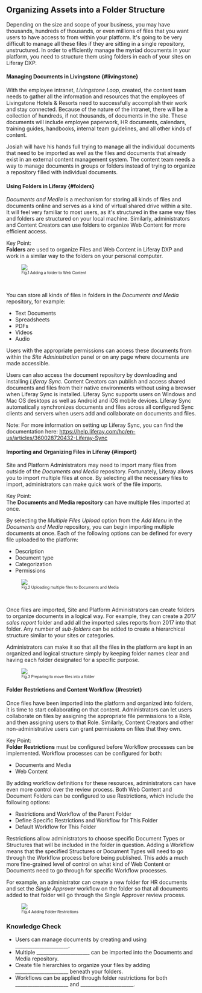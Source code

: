 ## Organizing Assets into a Folder Structure

Depending on the size and scope of your business, you may have thousands, hundreds of thousands, or even millions of files that you want users to have access to from within your platform. It's going to be very difficult to manage all these files if they are sitting in a single repository, unstructured. In order to efficiently manage the myriad documents in your platform, you need to structure them using folders in each of your sites on Liferay DXP.

#### Managing Documents in Livingstone {#livingstone}

With the employee intranet, _Livingstone Loop_, created, the content team needs to gather all the information and resources that the employees of Livingstone Hotels & Resorts need to successfully accomplish their work and stay connected. Because of the nature of the intranet, there will be a collection of hundreds, if not thousands, of documents in the site. These documents will include employee paperwork, HR documents, calendars, training guides, handbooks, internal team guidelines, and all other kinds of content.

Josiah will have his hands full trying to manage all the individual documents that need to be imported as well as the files and documents that already exist in an external content management system. The content team needs a way to manage documents in groups or folders instead of trying to organize a repository filled with individual documents.

#### Using Folders in Liferay {#folders}

_Documents and Media_ is a mechanism for storing all kinds of files and documents online and serves as a kind of virtual shared drive within a site. It will feel very familiar to most users, as it's structured in the same way files and folders are structured on your local machine. Similarly, administrators and Content Creators can use folders to organize Web Content for more efficient access.

<div class="key-point">
Key Point: <br />
<strong>Folders</strong> are used to organize Files and Web Content in Liferay DXP and work in a similar way to the folders on your personal computer.
</div>

<figure>
	<img src="../images/folder-web-content.png" style="max-height:40%;" />
	<figcaption style="font-size: x-small">Fig.1 Adding a folder to Web Content</figcaption>
</figure>

<br />

You can store all kinds of files in folders in the _Documents and Media_ repository, for example: 

- Text Documents
- Spreadsheets
- PDFs
- Videos
- Audio

Users with the appropriate permissions can access these documents from within the _Site Administration_ panel or on any page where documents are made accessible. 

Users can also access the document repository by downloading and installing _Liferay Sync_. Content Creators can publish and access shared documents and files from their native environments without using a browser when Liferay Sync is installed. Liferay Sync supports users on Windows and Mac OS desktops as well as Android and iOS mobile devices. Liferay Sync automatically synchronizes documents and files across all configured Sync clients and servers when users add and collaborate on documents and files.

<div class="note">
Note: For more information on setting up Liferay Sync, you can find the documentation here: <a href="https://help.liferay.com/hc/en-us/articles/360028720432-Liferay-Sync">https://help.liferay.com/hc/en-us/articles/360028720432-Liferay-Sync</a>
</div>

#### Importing and Organizing Files in Liferay {#import}

Site and Platform Administrators may need to import many files from outside of the _Documents and Media_ repository. Fortunately, Liferay allows you to import multiple files at once. By selecting all the necessary files to import, administrators can make quick work of the file imports.

<div class="key-point">
Key Point: <br />
The <strong>Documents and Media repository</strong> can have multiple files imported at once.
</div>

By selecting the _Multiple Files Upload_ option from the _Add Menu_ in the _Documents and Media_ repository, you can begin importing multiple documents at once. Each of the following options can be defined for every file uploaded to the platform:

- Description
- Document type
- Categorization
- Permissions 

<figure>
	<img src="../images/multiple-files.png" style="max-height:23%;" />
	<figcaption style="font-size: x-small">Fig.2 Uploading multiple files to Documents and Media</figcaption>
</figure>

<br />

Once files are imported, Site and Platform Administrators can create folders to organize documents in a logical way. For example, they can create a _2017 sales report_ folder and add all the imported sales reports from 2017 into that folder. Any number of _sub-folders_ can be added to create a hierarchical structure similar to your sites or categories.

Administrators can make it so that all the files in the platform are kept in an organized and logical structure simply by keeping folder names clear and having each folder designated for a specific purpose. 

<figure>
	<img src="../images/folder-move.png" style="max-height:30%;" />
	<figcaption style="font-size: x-small">Fig.3 Preparing to move files into a folder</figcaption>
</figure>

#### Folder Restrictions and Content Workflow {#restrict}

Once files have been imported into the platform and organized into folders, it is time to start collaborating on that content. Administrators can let users collaborate on files by assigning the appropriate file permissions to a Role, and then assigning users to that Role. Similarly, Content Creators and other non-administrative users can grant permissions on files that they own.

<div class="key-point">
Key Point: <br>
<strong>Folder Restrictions</strong> must be configured before Workflow processes can be implemented. Workflow processes can be configured for both:
<ul>
	<li>Documents and Media</li>
	<li>Web Content</li>
</ul>
</div>

By adding workflow definitions for these resources, administrators can have even more control over the review process. Both Web Content and Document Folders can be configured to use Restrictions, which include the following options:

* Restrictions and Workflow of the Parent Folder
* Define Specific Restrictions and Workflow for This Folder 
* Default Workflow for This Folder

Restrictions allow administrators to choose specific Document Types or Structures that will be included in the folder in question. Adding a Workflow means that the specified Structures or Document Types will need to go through the Workflow process before being published. This adds a much more fine-grained level of control on what kind of Web Content or Documents need to go through for specific Workflow processes. 

For example, an administrator can create a new folder for HR documents and set the _Single Approver_ workflow on the folder so that all documents added to that folder will go through the Single Approver review process.

<figure>
	<img src="../images/folder-restriction-offers.png" style="max-height:20%;" />
	<figcaption style="font-size: x-small">Fig.4 Adding Folder Restrictions</figcaption>
</figure>

<div class="summary-chapter">
<h3>Knowledge Check</h3>
<ul>
  <li>Users can manage documents by creating and using ______________________.</li>
  <li>Multiple ______________________ can be imported into the Documents and Media repository.</li>
  <li>Create file hierarchies to organize your files by adding ______________________ beneath your folders.</li>
  <li>Workflows can be applied through folder restrictions for both ______________________ and ______________________.</li>
</ul>
</div>
